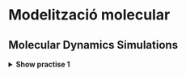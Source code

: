 # Modelització molecular

## Molecular Dynamics Simulations

<details>
<summary><strong>Show practise 1</strong></summary>

#### 1. Write code (preferrably a function or subroutine) to initialize the positions of particles in a sc lattice

The following function takes an integer M and a desnsiity of particles ro as input, and returns the particle array and the value of the simulation box L.

It generates an array containing the closest values to an input integer that satisfies the dimensions of an N x N x N sc lattice structure.

It prints a warning if the input integer does not satisfy the ideal dimensionality of the box, and computes the closest appropiate value.

**Sc lattice generation function**

```python
def sc_lattice(M, ro):
    N = int(
        round(M ** (1 / 3)) // 1
    )  # Nodes of the 3d cube for n particles. As it is an integer value, the rest of the particles won't be taken care of
    res = M - N ** 3
    if res != 0:
        print(
            "The number of particles does not correspond to a N x N x N cube\nThe simulation will use the closest integer value ("
            + str(N)
            + " x "
            + str(N)
            + " x "
            + str(N)
            + ")"
        )
    a = 1 / (ro ** (1 / 3))
    L = a * N
    particles = []
    for x in range(N):
        for y in range(N):
            for z in range(N):
                particles.append([x * a, y * a, z * a])
    return particles, L
```

Simmilarly, the following code returns a fcc lattice array. In this case, the condition it looks for is that the input corresponds to an 4 x N ^ 3 fcc lattice structure.

It prints a warning if the input integer does not satisfy the ideal dimensionality of the box, and computes the closest appropiate value.

**Fcc lattice generation function**

```python
def fcc_lattice(M, ro):
    N = int(
        round((M / 4) ** (1 / 3)) // 1
    )  # Nodes of the 3d cube for n particles. As it is an integer value, the rest of the particles won't be taken care of
    res = M - N ** 3 * 4
    if res != 0:
        print(
            "The number of particles does not correspond to a 4*N^3 fcc lattice\nThe simulation will use the closest integer value (4*"
            + str(N)
            + "^3)"
        )
    a = (4 / ro) ** (1 / 3)
    L = a * N
    particles = []
    for x in range(N):
        for y in range(N):
            for z in range(N):
                particles.append([x * a, y * a, z * a])
                particles.append([x * a, y * a + a / 2, z * a + a / 2])
                particles.append([x * a + a / 2, y * a + a / 2, z * a])
                particles.append([x * a + a / 2, y * a, z * a + a / 2])
    return particles, L
```

#### 2. Prepare a system of 216 particles in a sc lattice with reduced density ρ = 0.8. Visualize and generate a snapshot of the resulting configuration (call it initconf.tga).

In order to do so, we can directly call the previous function. In order to export the array as a .xyz readable file, I constructed a function that takes an array of particles and a title and outputs a .xyz file with its contents (always )

**Write to file function**

```python
def write_file(particles, filetype):
    n = len(particles)
    f = open(filetype + str(n) + ".xyz", "w")
    f.write(str(n) + "\n")
    f.write(filetype + str(n) + ".xyz\n")
    for particle in particles:
        string = ""
        for j in particle:
            string += str(j) + " "
        f.write("C " + string + "\n")
    f.close
```

Call both functions

```python
particles, L = sc_lattice(216, 0.8)
write_file(particles,"xyz/sc_lattice_")
particles, L = fcc_lattice(256, 0.8)
write_file(particles,"xyz/fcc_lattice_")
```

I then opened the generated file (fcc_lattice216.xyz) in jmol and got some snapshots from there

**Snapshots**

|                                                                                                                        |                                                                                                                             |
| :--------------------------------------------------------------------------------------------------------------------: | :-------------------------------------------------------------------------------------------------------------------------: |
|  <img width="1604" alt="sc lattice frontal view" src="./snapshots/sc_lattice_216_front.png"> sc lattice frontal view   |  <img width="1604" alt="sc lattice freehand view" src="./snapshots/sc_lattice_216_freeview.png"> sc lattice freehand view   |
| <img width="1604" alt="fcc lattice frontal view" src="./snapshots/fcc_lattice_256_front.png"> fcc lattice frontal view | <img width="1604" alt="fcc lattice freehand view" src="./snapshots/fcc_lattice_256_freeview.png"> fcc lattice freehand view |

#### 3. Write code (preferrably a function or subroutine) to calculate the energy of a system of N identical particles interacting through a Lennard-Jones potential..

The following function takes a particle array, a cutoff radious and the length of the simulation box which allows for conditionally apply periodic boudary conditions (L for periodic boundary consitions and 0 for non-periodic boundary conditions), and returns the value of the energy calculated with the Lennard-Jones equation.

In order to use this function, another is created to accound for boundary conditions, which is also presented below. This function works for both arrays of values or arraays of arrays.

**Energy calculation function**

```python
def calculate_energy(particles, cutoff, L):
    energy = []
    for i in range(len(particles)):
        for j in range(i + 1, len(particles)):
            dist = distance(particles[i], particles[j], L)
            if dist < cutoff:
                energy.append(4 * (1 / dist ** 12 - 1 / dist ** 6))

    return energy
```

**Distance function which accounts for periodic conditions.**

```python
def distance(p1, p2, L):
    dist = 0
    dr = []
    if type(p1) == list:
        for i in range(len(p1)):
            di = p1[i] - p2[i]
            if di > L / 2:
                dr.append(di - L)
            elif di < -L / 2:
                dr.append(di + L)
            else:
                dr.append(di)
        for i in range(len(p1)):
            dist += (dr[i]) ** 2
    else:
        di = p1 - p2
        if di > L / 2:
            return di - L
        elif di < -L / 2:
            return di + L
        else:
            return di
    dist = dist ** (1 / 2)
    return dist
```

#### 4. For the system that you have prepared with 216 particles in a fcc lattice and reduced density ρ' = 0.8:

- #### Calculate the energy of the system (in reduced units) if no periodic boundary conditions are considered.Truncate the interactions using the following cutoff radii: rc/σ = 1.5, 2, 2.5, 3.
- #### Calculate the energy of the system (in reduced units) considering periodic boundary conditions. Truncate the interactions using the following cutoff radii: rc/σ = 1.5, 2, 2.5, 3.
- #### (extra) Do the same for a system of 256 particles in a fcc lattice with the same density (ρ' = 0.8).

The following code calls the previous functions and outputs the result on the console.

**Script for computing the energies**

```python
from functions.particle_generation import sc_lattice, fcc_lattice
from functions.system_functions import calculate_energy
from functions.math_functions import vector_module


particles, L = sc_lattice(216, 0.8)
print("sc lattice for " + str(len(particles)) + " particles")
print("Lennard-Jones potential energy (no perdiodic boundary conditions)")
for i in [1.5, 2, 2.5, 3]:
    print("cutoff: ", i, " energy: ", vector_module(calculate_energy(particles, i, 0)))
print("Lennard-Jones potential energy (perdiodic boundary conditions)")
for i in [1.5, 2, 2.5, 3]:
    print("cutoff: ", i, " energy: ", vector_module(calculate_energy(particles, i, L)))


particles, L = fcc_lattice(216, 0.8)
print("\nfcc lattice for " + str(len(particles)) + " particles")
print("Lennard-Jones potential energy (no perdiodic boundary conditions)")
for i in [1.5, 2, 2.5, 3]:
    print("cutoff: ", i, " energy: ", vector_module(calculate_energy(particles, i, 0)))
print("Lennard-Jones potential energy (perdiodic boundary conditions)")
for i in [1.5, 2, 2.5, 3]:
    print("cutoff: ", i, " energy: ", vector_module(calculate_energy(particles, i, L)))

```

**Output**

```raw
sc lattice for 216 particles
Lennard-Jones potential energy (no perdiodic boundary conditions)
cutoff:  1.5  energy:  -497.66400000000465
cutoff:  2  energy:  -808.9076762688603
cutoff:  2.5  energy:  -855.3550813248413
cutoff:  3  energy:  -869.5351636293691
Lennard-Jones potential energy (perdiodic boundary conditions)
cutoff:  1.5  energy:  -597.1968000000053
cutoff:  2  energy:  -1058.717392592579
cutoff:  2.5  energy:  -1137.190561693361
cutoff:  3  energy:  -1167.8195394711365
The number of particles does not correspond to a 4*N^3 fcc lattice
The simulation will use the closest integer value (4*4^3)

fcc lattice for 256 particles
Lennard-Jones potential energy (no perdiodic boundary conditions)
cutoff:  1.5  energy:  -1023.5904000000145
cutoff:  2  energy:  -1112.0640000000128
cutoff:  2.5  energy:  -1211.893135802499
cutoff:  3  energy:  -1231.6085030178533
Lennard-Jones potential energy (perdiodic boundary conditions)
cutoff:  1.5  energy:  -1336.9344000000208
cutoff:  2  energy:  -1454.8992000000364
cutoff:  2.5  energy:  -1629.3751045268143
cutoff:  3  energy:  -1666.8110121889542

```

</details>
